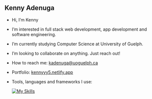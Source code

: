 ## Kenny Adenuga
- Hi, I’m Kenny
- I’m interested in full stack web development, app development and software engineering.
- I’m currently studying Computer Science at University of Guelph.
- I’m looking to collaborate on anything. Just reach out!
- How to reach me: kadenuga@uoguelph.ca
- Portfolio: [kennyyy5.netlify.app](https://kennyyy5.netlify.app/)
- Tools, languages and frameworks I use:
 
  [![My Skills](https://skillicons.dev/icons?i=js,html,css,aws,bash,bootstrap,c,django,docker,eclipse,express,figma,firebase,git,jquery,matlab,mongodb,nextjs,netlify,nodejs,postgres,postman,powershell,py,pycharm,r,react,sqlite,mysql,tailwind,vercel,flutter,androidstudio,apple,bash,babel,dart,dynamodb,flask,redux,ts,ubuntu,windows)](https://kennyyy5.netlify.app/)















  


